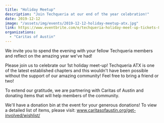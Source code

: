 ```yaml
---
title: "Holiday Meetup"
description: "Join Techqueria at our end of the year celebration!"
date: 2019-12-12
image: "/assets/img/events/2019-12-12-holiday-meetup-atx.jpg"
link: https://www.eventbrite.com/e/techqueria-holiday-meet-up-tickets-84598296783#
organizations:
  - "Caritas of Austin"
---
```


We invite you to spend the evening with your fellow Techqueria members and reflect on the amazing year we've had!

Please join us to celebrate our 1st holiday meet-up! Techqueria ATX is one of the latest established chapters and this wouldn't have been possible without the support of our amazing community! Feel free to bring a friend or two!

To extend our gratitude, we are partnering with Caritas of Austin and donating items that will help members of the community.

We'll have a donation bin at the event for your generous donations! To view a detailed list of items, please visit: www.caritasofaustin.org/get-involved/wishlist/
